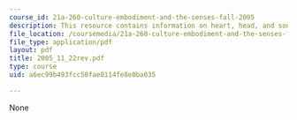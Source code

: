 ```yaml
---
course_id: 21a-260-culture-embodiment-and-the-senses-fall-2005
description: This resource contains information on heart, head, and songhay history.
file_location: /coursemedia/21a-260-culture-embodiment-and-the-senses-fall-2005/a6ec99b493fcc58fae0114fe8e0ba035_2005_11_22rev.pdf
file_type: application/pdf
layout: pdf
title: 2005_11_22rev.pdf
type: course
uid: a6ec99b493fcc58fae0114fe8e0ba035

---
```

None